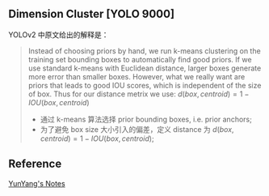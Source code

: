 
## Dimension Cluster [YOLO 9000]
YOLOv2 中原文给出的解释是：
> Instead of choosing priors by hand, we run k-means clustering on the training set bounding boxes to 
> automatically find good priors. If we use standard k-means with Euclidean distance, larger boxes generate
> more error than smaller boxes. However, what we really want are priors that leads to good IOU scores,
> which is independent of the size of box. Thus for our distance metrix we use:
> $d(box, centroid) = 1 - IOU(box, centroid)$
> * 通过 k-means 算法选择 prior bounding boxes, i.e. prior anchors;
> * 为了避免 box size 大小引入的偏差，定义 distance 为 $d(box, centroid) = 1 - IOU(box, centroid)$;
 


## Reference
[YunYang's Notes](https://yunyang1994.github.io/2018/12/28/YOLOv3/)